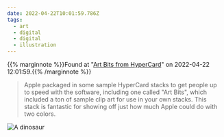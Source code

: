 ```yaml
---
date: 2022-04-22T10:01:59.786Z
tags:
  - art
  - digital
  - digital
  - illustration
---
```

{{% marginnote %}}Found at "[Art Bits from HyperCard](http://archives.somnolescent.net/web/hypercard/)" on 2022-04-22 12:01:59.{{% /marginnote %}}

> Apple packaged in some sample HyperCard stacks to get people up to speed with the software, including one called "Art Bits", which included a ton of sample clip art for use in your own stacks. This stack is fantastic for showing off just how much Apple could do with two colors.

![A dinosaur](http://archives.somnolescent.net/web/hypercard/beasts/1_dinosaur.png)


